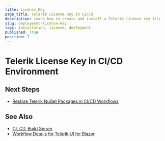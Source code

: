```yaml
---
title: License Key
page_title: Telerik License Key in CI/CD
description: Learn how to create and install a Telerik license key file in continuous integration and continuous delivery (CI/CD) workflows and environments.
slug: deployment-license-key
tags: installation, license, deployment
published: True
position: 7
---
```


# Telerik License Key in CI/CD Environment


## Next Steps

* [Restore Telerik NuGet Packages in CI/CD Workflows](slug://deployment-nuget)

## See Also

* [CI, CD, Build Server](slug://deployment-ci-cd-build-pc)
* [Workflow Details for Telerik UI for Blazor](slug://getting-started/what-you-need)
